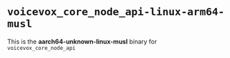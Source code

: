 # `voicevox_core_node_api-linux-arm64-musl`

This is the **aarch64-unknown-linux-musl** binary for `voicevox_core_node_api`
